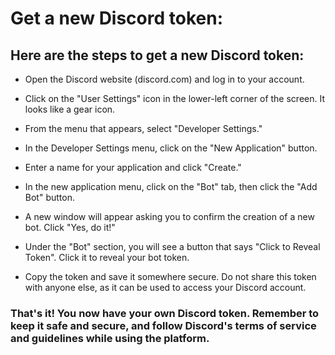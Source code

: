 # Get a new Discord token:

##  Here are the steps to get a new Discord token:

- Open the Discord website (discord.com) and log in to your account.

- Click on the "User Settings" icon in the lower-left corner of the screen. It looks like a gear icon.

- From the menu that appears, select "Developer Settings."

- In the Developer Settings menu, click on the "New Application" button.

- Enter a name for your application and click "Create."

- In the new application menu, click on the "Bot" tab, then click the "Add Bot" button.

- A new window will appear asking you to confirm the creation of a new bot. Click "Yes, do it!"

- Under the "Bot" section, you will see a button that says "Click to Reveal Token". Click it to reveal your bot token.

- Copy the token and save it somewhere secure. Do not share this token with anyone else, as it can be used to access your Discord account.

### That's it! You now have your own Discord token. Remember to keep it safe and secure, and follow Discord's terms of service and guidelines while using the platform.
